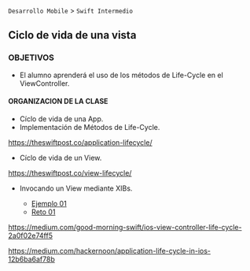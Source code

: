 

`Desarrollo Mobile` > `Swift Intermedio` 

## Ciclo de vida de una vista

### OBJETIVOS 

- El alumno aprenderá el uso de los métodos de Life-Cycle en el ViewController.

#### ORGANIZACION DE LA CLASE 

- Cíclo de vida de una App.
- Implementación de Métodos de Life-Cycle.

https://theswiftpost.co/application-lifecycle/

- Cíclo de vida de un View.

https://theswiftpost.co/view-lifecycle/

- Invocando un View mediante XIBs.

	- [Ejemplo 01](Ejemplo-01)
	- [Reto 01](Reto-01)

https://medium.com/good-morning-swift/ios-view-controller-life-cycle-2a0f02e74ff5

https://medium.com/hackernoon/application-life-cycle-in-ios-12b6ba6af78b
